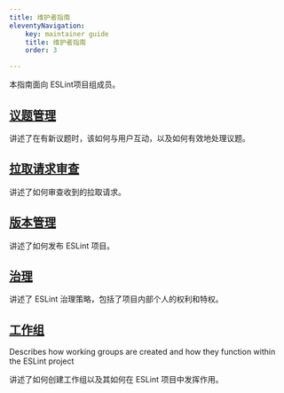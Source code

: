 ```yaml
---
title: 维护者指南
eleventyNavigation:
    key: maintainer guide 
    title: 维护者指南 
    order: 3

---
```


本指南面向 ESLint项目组成员。

## [议题管理](issues)

讲述了在有新议题时，该如何与用户互动，以及如何有效地处理议题。

## [拉取请求审查](pullrequests)

讲述了如何审查收到的拉取请求。

## [版本管理](releases)

讲述了如何发布 ESLint 项目。

## [治理](governance)

讲述了 ESLint 治理策略，包括了项目内部个人的权利和特权。

## [工作组](working-groups)

Describes how working groups are created and how they function within the ESLint project

讲述了如何创建工作组以及其如何在 ESLint 项目中发挥作用。
